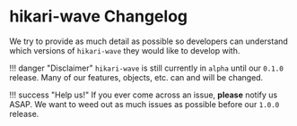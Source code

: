 # hikari-wave Changelog
We try to provide as much detail as possible so developers can understand which versions of `hikari-wave` they would like to develop with.

!!! danger "Disclaimer"
    `hikari-wave` is still currently in `alpha` until our `0.1.0` release. Many of our features, objects, etc. can and will be changed.

!!! success "Help us!"
    If you ever come across an issue, **please** notify us ASAP. We want to weed out as much issues as possible before our `1.0.0` release.